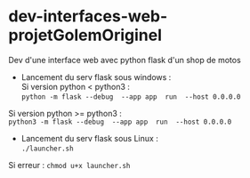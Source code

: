 # dev-interfaces-web-projetGolemOriginel
 Dev d'une interface web avec python flask d'un shop de motos

- Lancement du serv flask sous windows :  
 Si version python < python3 :  
 `python -m flask --debug  --app app  run  --host 0.0.0.0`
 
 Si version python >= python3 :  
 `python3 -m flask --debug  --app app  run  --host 0.0.0.0`

- Lancement du serv flask sous Linux :  
 `./launcher.sh` 
 
 Si erreur :
 `chmod u+x launcher.sh`

 
